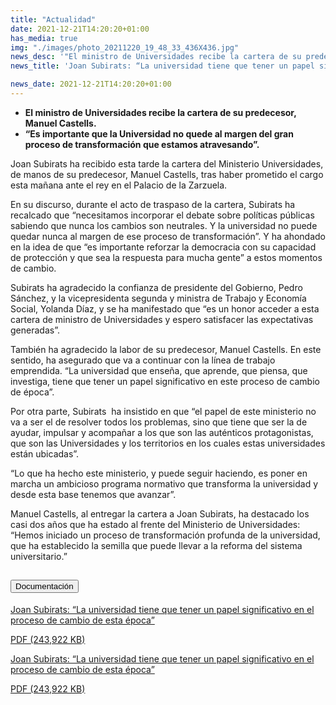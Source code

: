 ```yaml
---
title: "Actualidad"   
date: 2021-12-21T14:20:20+01:00
has_media: true
img: "./images/photo_20211220_19_48_33_436X436.jpg"
news_desc: '"El ministro de Universidades recibe la cartera de su predecesor, Manuel Castells. “Es importante que la Universidad no quede al margen del gran proceso de transformación que estamos atravesando”<b>Este contenido incluye:</b> <i class="fal fa-file-</a><i class="fas fa-external-link-alt"></i> </a><i class="fas fa-external-link-alt"></i>_icon"></i>'
news_title: 'Joan Subirats: “La universidad tiene que tener un papel significativo en el proceso de cambio de esta época”'

news_date: 2021-12-21T14:20:20+01:00
---
```

<ul>
<li><b>El ministro de Universidades recibe la cartera de su predecesor, Manuel Castells.</b></li>
<li><b>“Es importante que la Universidad no quede al margen del gran proceso de transformación que estamos atravesando”. &nbsp;&nbsp;</b></li>
</ul>
<p>Joan Subirats ha recibido esta tarde la cartera del Ministerio Universidades, de manos de su predecesor, Manuel Castells, tras haber prometido el cargo esta mañana ante el rey en el Palacio de la Zarzuela.</p>
<p>En su discurso, durante el acto de traspaso de la cartera, Subirats ha recalcado que “necesitamos incorporar el debate sobre políticas públicas sabiendo que nunca los cambios son neutrales. Y la universidad no puede quedar nunca al margen de ese proceso de transformación”. Y ha ahondado en la idea de que “es importante reforzar la democracia con su capacidad de protección y que sea la respuesta para mucha gente” a estos momentos de cambio.</p>
<p>Subirats ha agradecido la confianza de presidente del Gobierno, Pedro Sánchez, y la vicepresidenta segunda&nbsp;y ministra de Trabajo y Economía Social, Yolanda Díaz, y se ha manifestado que “es un honor acceder a esta cartera de ministro de Universidades y espero satisfacer las expectativas generadas”.</p>
<p>También ha agradecido la labor de su predecesor, Manuel Castells. En este sentido, ha asegurado que va a continuar con la línea de trabajo emprendida. “La universidad que enseña, que aprende, que piensa, que investiga, tiene que tener un papel significativo en este proceso de cambio de época”.</p>
<p>Por otra parte, Subirats&nbsp; ha insistido en que “el papel de este ministerio no va a ser el de resolver todos los problemas, sino que tiene que ser la de ayudar, impulsar y acompañar a los que son las auténticos protagonistas, que son las Universidades y los territorios en los cuales estas universidades están ubicadas”.</p>
<p>“Lo que ha hecho este ministerio, y puede seguir haciendo, es poner en marcha un ambicioso programa normativo que transforma la universidad y desde esta base tenemos que avanzar”.</p>
<p>Manuel Castells, al entregar la cartera a Joan Subirats, ha destacado los casi dos años que ha estado al frente del Ministerio de Universidades: “Hemos iniciado un proceso de transformación profunda de la universidad, que ha establecido la semilla que puede llevar a la reforma del sistema universitario.”</p>	

<section>
    <article>
        <div class="container">
            <div class="row my-45 justify-content-md-center">
                <div class="col-md-10 content_collapse">
                    <div class="accordion accordion_alt" id="accordeonAlt">
                        <div class="accordion-item">
                            <h2 class="accordion-header" id="accordionAltHeading2">
                                <button class="accordion-button expanded" type="button" data-bs-toggle="collapse" data-bs-target="#accordionAlt2" aria-expanded="false" aria-controls="accordionAlt2">
                                    <span class="icon"><i class="fas fa-file-pdf"></i></span>Documentación
                                </button>
                            </h2>
                            <div id="accordionAlt2" class="accordion-collapse collapse show" aria-labelledby="accordionAltHeading2">
                                <div class="accordion-body">
                                    <div id="section_link">
                                        <div class="container-fluid sp">
                                            <div class="row w-100">
                                                <div class="col-lg-12 cards_download_cnt">
                                                    <div class="row jcc_mobile">
                                                        <div class="download_card">
                                                            <a class="card flex-column" href="{{<siteurl>}}documentos/pdf/news/20122021_Traspaso_cartera_Joan_Subirats.pdf" target="_blank">
                                                                <div class="card-header">
                                                                    <i class="fal fa-download"></i>
                                                                </div>
                                                                <div class="card-body">
                                                                    <p class="text_body">Joan Subirats: “La universidad tiene que tener un papel significativo en el proceso de cambio de esta época”</p>
                                                                    <p class="text_file">
                                                                        <i class="fal fa-file-pdf pdf_icon text-danger"></i> PDF (243,922  KB)
                                                                    </p>
                                                                </div>
                                                            </a>
                                                        </div>
                                                    </div>
                                                </div>
                                                <!-- MOBILE VERSION WITH SLIDER -->
                                                <div class="col-12" id="section_box_download_card_slider">
                                                    <div class="swiper" id="slider_download_archive">
                                                        <div class="swiper-wrapper">
                                                        <div class="swiper-slide">
                                                            <div class="download_card">
                                                                <a class="card" href="{{<siteurl>}}documentos/pdf/news/20122021_Traspaso_cartera_Joan_Subirats.pdf" target="_blank">
                                                                    <div class="card-header">
                                                                        <i class="fal fa-download"></i>
                                                                    </div>
                                                                    <div class="card-body">
                                                                        <p class="text_body">Joan Subirats: “La universidad tiene que tener un papel significativo en el proceso de cambio de esta época”</p>
                                                                        <p class="text_file">
                                                                            <i class="fal fa-file-pdf pdf_icon text-danger"></i> PDF (243,922  KB)
                                                                        </p>
                                                                    </div>
                                                                </a>
                                                            </div>
                                                        </div>
                                                        </div>
                                                        <div class="swiper-pagination"></div>
                                                    </div>
                                                </div>
                                            </div>
                                        </div>
                                    </div>
                                </div>
                            </div>
                        </div>
                    </div>
                </div>
            </div>
        </div>
    </article> 
</section>